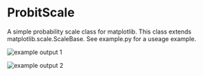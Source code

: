 ProbitScale
===========

A simple probability scale class for matplotlib. This class extends matplotlib.scale.ScaleBase. See example.py for a useage example.

![example output 1](./ProbitScale/lognormal.png "Lognormal Probability Plot")

![example output 2](./ProbitScale/normal.png "Normal Probability Plot")
